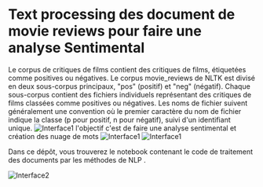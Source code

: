 # Text processing des document de movie reviews pour faire une analyse Sentimental  

 Le corpus de critiques de films contient des critiques de films, étiquetées comme positives ou négatives.
Le corpus movie_reviews de NLTK est divisé en deux sous-corpus principaux, "pos" (positif) et "neg" (négatif). Chaque sous-corpus contient des fichiers individuels représentant des critiques de films classées comme positives ou négatives. Les noms de fichier suivent généralement une convention où le premier caractère du nom de fichier indique la classe (p pour positif, n pour négatif), suivi d'un identifiant unique.
![Interface1](Pictures/4.png)
l'objectif c'est de faire une analyse sentimental et création des nuage de mots 
![Interface1](Pictures/1.png)
![Interface1](Pictures/3.png)

Dans ce dépôt, vous trouverez le notebook contenant le code de traitement des documents par les méthodes de NLP .

![Interface2](Pictures/2.png)
